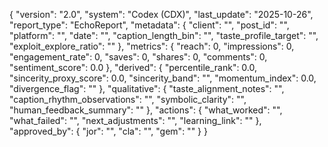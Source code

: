 {
  "version": "2.0",
  "system": "Codex (CDX)",
  "last_update": "2025-10-26",
  "report_type": "EchoReport",
  "metadata": {
    "client": "",
    "post_id": "",
    "platform": "",
    "date": "",
    "caption_length_bin": "",
    "taste_profile_target": "",
    "exploit_explore_ratio": ""
  },
  "metrics": {
    "reach": 0,
    "impressions": 0,
    "engagement_rate": 0,
    "saves": 0,
    "shares": 0,
    "comments": 0,
    "sentiment_score": 0.0
  },
  "derived": {
    "percentile_rank": 0.0,
    "sincerity_proxy_score": 0.0,
    "sincerity_band": "",
    "momentum_index": 0.0,
    "divergence_flag": ""
  },
  "qualitative": {
    "taste_alignment_notes": "",
    "caption_rhythm_observations": "",
    "symbolic_clarity": "",
    "human_feedback_summary": ""
  },
  "actions": {
    "what_worked": "",
    "what_failed": "",
    "next_adjustments": "",
    "learning_link": ""
  },
  "approved_by": {
    "jor": "",
    "cla": "",
    "gem": ""
  }
}